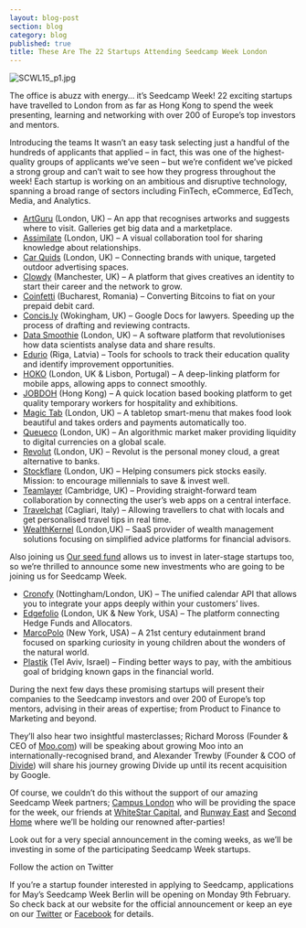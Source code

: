 ```yaml
---
layout: blog-post
section: blog
category: blog
published: true
title: These Are The 22 Startups Attending Seedcamp Week London
---
```

![SCWL15_p1.jpg]({{site.baseurl}}/media/SCWL15_p1.jpg)


The office is abuzz with energy… it’s Seedcamp Week! 22 exciting startups have travelled to London from as far as Hong Kong to spend the week presenting, learning and networking with over 200 of Europe’s top investors and mentors.

Introducing the teams
It wasn’t an easy task selecting just a handful of the hundreds of applicants that applied – in fact, this was one of the highest-quality groups of applicants we’ve seen – but we’re confident we’ve picked a strong group and can’t wait to see how they progress throughout the week! Each startup is working on an ambitious and disruptive technology, spanning a broad range of sectors including FinTech, eCommerce, EdTech, Media, and Analytics.

- [ArtGuru](http://www.artguru.me/) (London, UK) – An app that recognises artworks and suggests where to visit. Galleries get big data and a marketplace.
- [Assimilate](http://www.assimilate.io/) (London, UK) – A visual collaboration tool for sharing knowledge about relationships.
- [Car Quids](http://www.carquids.com/) (London, UK) – Connecting brands with unique, targeted outdoor advertising spaces.
- [Clowdy](http://www.clowdy.com/) (Manchester, UK) – A platform that gives creatives an identity to start their career and the network to grow.
- [Coinfetti](http://www.coinfetti.co/) (Bucharest, Romania) – Converting Bitcoins to fiat on your prepaid debit card.
- [Concis.ly](http://www.concis.ly/) (Wokingham, UK) – Google Docs for lawyers. Speeding up the process of drafting and reviewing contracts.
- [Data Smoothie](http://www.datasmoothie.io/) (London, UK) – A software platform that revolutionises how data scientists analyse data and share results.
- [Edurio](http://www.edurio.com/) (Riga, Latvia) – Tools for schools to track their education quality and identify improvement opportunities.
- [HOKO](http://www.hokolinks.com/) (London, UK & Lisbon, Portugal) – A deep-linking platform for mobile apps, allowing apps to connect smoothly.
- [JOBDOH](http://www.jobdoh.com/) (Hong Kong) – A quick location based booking platform to get quality temporary workers for hospitality and exhibitions.
- [Magic Tab](http://www.magictab.co.uk/) (London, UK) – A tabletop smart-menu that makes food look beautiful and takes orders and payments automatically too.
- [Queueco](http://www.queueco.com/) (London, UK) – An algorithmic market maker providing liquidity to digital currencies on a global scale.
- [Revolut](http://www.revolut.com/) (London, UK) – Revolut is the personal money cloud, a great alternative to banks.
- [Stockflare](http://www.stockflare.com/) (London, UK) – Helping consumers pick stocks easily. Mission: to encourage millennials to save & invest well.
- [Teamlayer](http://www.teamlayer.com/) (Cambridge, UK) – Providing straight-forward team collaboration by connecting the user’s web apps on a central interface.
- [Travelchat](http://www.travelchat.it/) (Cagliari, Italy) – Allowing travellers to chat with locals and get personalised travel tips in real time.
- [WealthKernel](http://www.wealthkernel.com/) (London,UK) – SaaS provider of wealth management solutions focusing on simplified advice platforms for financial advisors.

Also joining us
[Our seed fund](http://seedcamp.com/seedcamp-launches-30m-fund/) allows us to invest in later-stage startups too, so we’re thrilled to announce some new investments who are going to be joining us for Seedcamp Week.


- [Cronofy](http://www.cronofy.com/) (Nottingham/London, UK) – The unified calendar API that allows you to integrate your apps deeply within your customers’ lives.
- [Edgefolio](https://edgefolio.com/#/) (London, UK & New York, USA) – The platform connecting Hedge Funds and Allocators.
- [MarcoPolo](http://gomarcopolo.com/) (New York, USA) – A 21st century edutainment brand focused on sparking curiosity in young children about the wonders of the natural world.
- [Plastik](http://thinkplastik.com/) (Tel Aviv, Israel) – Finding better ways to pay, with the ambitious goal of bridging known gaps in the financial world.

During the next few days these promising startups will present their companies to the Seedcamp investors and over 200 of Europe’s top mentors, advising in their areas of expertise; from Product to Finance to Marketing and beyond.

They’ll also hear two insightful masterclasses; Richard Moross (Founder & CEO of [Moo.com](http://uk.moo.com/)) will be speaking about growing Moo into an internationally-recognised brand, and Alexander Trewby (Founder & COO of [Divide](https://www.divide.com/)) will share his journey growing Divide up until its recent acquisition by Google.

Of course, we couldn’t do this without the support of our amazing Seedcamp Week partners; [Campus London](https://www.campuslondon.com/) who will be providing the space for the week, our friends at [WhiteStar Capital](http://whitestarvc.com/), and [Runway East](http://runwayea.st/) and [Second Home](http://secondhome.io/) where we’ll be holding our renowned after-parties!

Look out for a very special announcement in the coming weeks, as we’ll be investing in some of the participating Seedcamp Week startups.

Follow the action on Twitter
 

If you’re a startup founder interested in applying to Seedcamp, applications for May’s Seedcamp Week Berlin will be opening on Monday 9th February. So check back at our website for the official announcement or keep an eye on our [Twitter](https://twitter.com/seedcamp) or [Facebook](https://www.facebook.com/seedcamp) for details.
